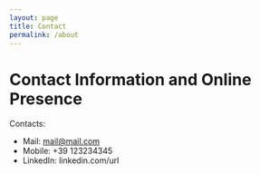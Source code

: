 ```yaml
---
layout: page
title: Contact
permalink: /about
---
```


# Contact Information and Online Presence

Contacts: 
* Mail: mail@mail.com
* Mobile: +39 123234345
* LinkedIn: linkedin.com/url
